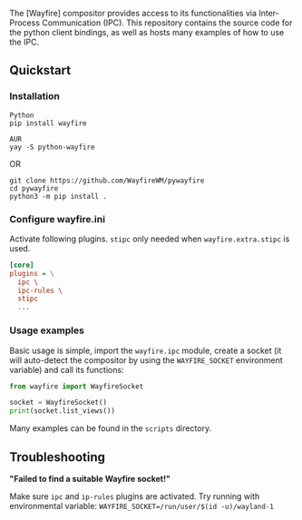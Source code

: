 The [Wayfire] compositor provides access to its functionalities via Inter-Process Communication (IPC). This repository contains the source code for the python client bindings, as well as hosts many examples of how to use the IPC.

## Quickstart

### Installation
```
Python
pip install wayfire

AUR
yay -S python-wayfire
```

OR

```
git clone https://github.com/WayfireWM/pywayfire
cd pywayfire
python3 -m pip install .
```

### Configure wayfire.ini

Activate following plugins. `stipc` only needed when `wayfire.extra.stipc` is used. 
```ini
[core]
plugins = \
  ipc \
  ipc-rules \
  stipc
  ...
```

### Usage examples

Basic usage is simple, import the `wayfire.ipc` module, create a socket (it will auto-detect the compositor by using the `WAYFIRE_SOCKET` environment variable) and call its functions:

```py
from wayfire import WayfireSocket

socket = WayfireSocket()
print(socket.list_views())
```

Many examples can be found in the `scripts` directory.

## Troubleshooting

**"Failed to find a suitable Wayfire socket!"**

Make sure `ipc` and `ip-rules` plugins are activated. Try running with environmental variable:
`WAYFIRE_SOCKET=/run/user/$(id -u)/wayland-1`

